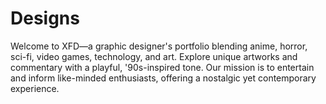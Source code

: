 # Designs
Welcome to XFD—a graphic designer's portfolio blending anime, horror, sci-fi, video games, technology, and art. Explore unique artworks and commentary with a playful, '90s-inspired tone. Our mission is to entertain and inform like-minded enthusiasts, offering a nostalgic yet contemporary experience.
